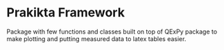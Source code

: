 # Prakikta Framework
Package with few functions and classes built on top of QExPy package to make plotting and putting measured data to latex tables easier. 

